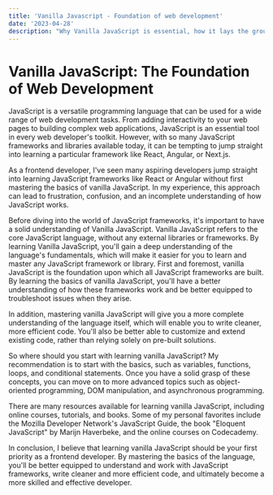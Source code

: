```yaml
---
title: 'Vanilla Javascript - Foundation of web development'
date: '2023-04-28'
description: "Why Vanilla JavaScript is essential, how it lays the groundwork for future learning, and why it can help you become a more well-rounded and versatile developer. If you're looking to build a strong foundation in JavaScript, this article is a must-read."
---
```


# Vanilla JavaScript: The Foundation of Web Development

JavaScript is a versatile programming language that can be used for a wide range of web development tasks. From adding interactivity to your web pages to building complex web applications, JavaScript is an essential tool in every web developer's toolkit. However, with so many JavaScript frameworks and libraries available today, it can be tempting to jump straight into learning a particular framework like React, Angular, or Next.js.

As a frontend developer, I've seen many aspiring developers jump straight into learning JavaScript frameworks like React or Angular without first mastering the basics of vanilla JavaScript. In my experience, this approach can lead to frustration, confusion, and an incomplete understanding of how JavaScript works.

Before diving into the world of JavaScript frameworks, it's important to have a solid understanding of Vanilla JavaScript. Vanilla JavaScript refers to the core JavaScript language, without any external libraries or frameworks. By learning Vanilla JavaScript, you'll gain a deep understanding of the language's fundamentals, which will make it easier for you to learn and master any JavaScript framework or library.
First and foremost, vanilla JavaScript is the foundation upon which all JavaScript frameworks are built. By learning the basics of vanilla JavaScript, you'll have a better understanding of how these frameworks work and be better equipped to troubleshoot issues when they arise.

In addition, mastering vanilla JavaScript will give you a more complete understanding of the language itself, which will enable you to write cleaner, more efficient code. You'll also be better able to customize and extend existing code, rather than relying solely on pre-built solutions.

So where should you start with learning vanilla JavaScript? My recommendation is to start with the basics, such as variables, functions, loops, and conditional statements. Once you have a solid grasp of these concepts, you can move on to more advanced topics such as object-oriented programming, DOM manipulation, and asynchronous programming.

There are many resources available for learning vanilla JavaScript, including online courses, tutorials, and books. Some of my personal favorites include the Mozilla Developer Network's JavaScript Guide, the book "Eloquent JavaScript" by Marijn Haverbeke, and the online courses on Codecademy.

In conclusion, I believe that learning vanilla JavaScript should be your first priority as a frontend developer. By mastering the basics of the language, you'll be better equipped to understand and work with JavaScript frameworks, write cleaner and more efficient code, and ultimately become a more skilled and effective developer.

